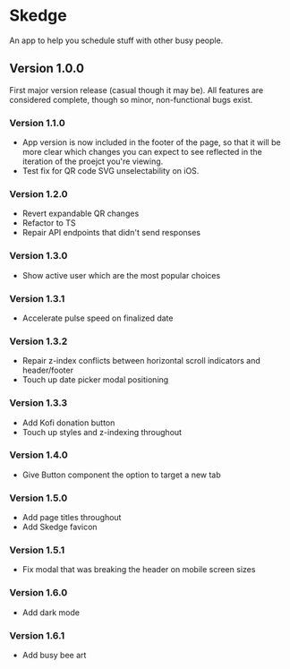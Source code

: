 # Skedge
An app to help you schedule stuff with other busy people.

## Version 1.0.0

First major version release (casual though it may be).  All features are considered complete, though so minor, non-functional bugs exist.

### Version 1.1.0

- App version is now included in the footer of the page, so that it will be more clear which changes you can expect to see reflected in the iteration of the proejct you're viewing.
- Test fix for QR code SVG unselectability on iOS.

### Version 1.2.0

- Revert expandable QR changes
- Refactor to TS
- Repair API endpoints that didn't send responses

### Version 1.3.0

- Show active user which are the most popular choices

### Version 1.3.1

- Accelerate pulse speed on finalized date

### Version 1.3.2

- Repair z-index conflicts between horizontal scroll indicators and header/footer
- Touch up date picker modal positioning

### Version 1.3.3

- Add Kofi donation button
- Touch up styles and z-indexing throughout

### Version 1.4.0

- Give Button component the option to target a new tab

### Version 1.5.0

- Add page titles throughout
- Add Skedge favicon

### Version 1.5.1

- Fix modal that was breaking the header on mobile screen sizes

### Version 1.6.0

- Add dark mode

### Version 1.6.1

- Add busy bee art
